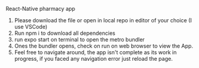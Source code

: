 React-Native pharmacy app

1. Please download the file or open in local repo in editor of your choice (I use VSCode)
2. Run npm i to download all dependencies
3. run expo start on terminal to open the metro bundler
4. Ones the bundler opens, check on run on web browser to view the App.
5. Feel free to navigate around, the app isn't complete as its work in progress, if you faced any navigation error just reload the page.
